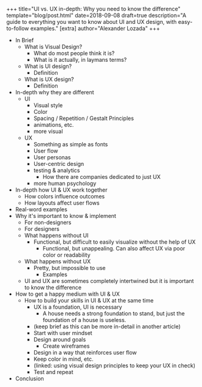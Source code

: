 +++
title="UI vs. UX in-depth: Why you need to know the difference"
template="blog/post.html"
date=2018-09-08
draft=true
description="A guide to everything you want to know about UI and UX design, with easy-to-follow examples."
[extra]
author="Alexander Lozada"
+++

- In Brief
  - What is Visual Design?
    - What do most people think it is?
    - What is it actually, in laymans terms?
  - What is UI design?
    - Definition
  - What is UX design?
    - Definition
- In-depth why they are different
  - UI
    - Visual style
    - Color
    - Spacing / Repetition / Gestalt Principles
    - animations, etc.
    - more visual
  - UX
    - Something as simple as fonts
    - User flow
    - User personas
    - User-centric design
    - testing & analytics
      - How there are companies dedicated to just UX
    - more human psychology
- In-depth how UI & UX work together
  - How colors influence outcomes
  - How layouts affect user flows
- Real-word examples
- Why it's important to know & implement
  - For non-designers
  - For designers
  - What happens without UI
    - Functional, but difficult to easily visualize without the help of UX
      - Functional, but unappealing.  Can also affect UX via poor color or readability
  - What happens without UX
    - Pretty, but impossible to use
      - Examples
  - UI and UX are sometimes completely intertwined but it is important to know the difference
- How to get a happy medium with UI & UX
  - How to build your skills in UI & UX at the same time
    - UX is a foundation, UI is necessary
      - A house needs a strong foundation to stand, but just the foundation of a house is useless.
    - (keep brief as this can be more in-detail in another article)
    - Start with user mindset
    - Design around goals
      - Create wireframes
    - Design in a way that reinforces user flow
    - Keep color in mind, etc.
    - (linked: using visual design principles to keep your UX in check)
    - Test and repeat
- Conclusion

